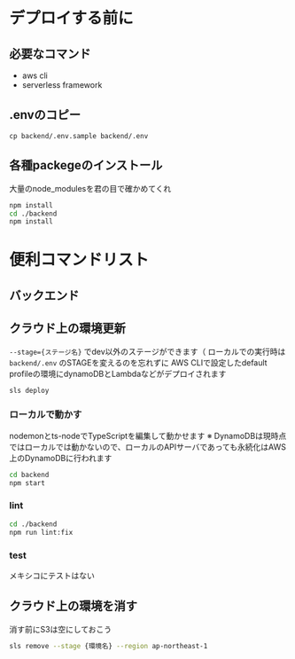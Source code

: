 # デプロイする前に
## 必要なコマンド
- aws cli  
- serverless framework

## .envのコピー
```
cp backend/.env.sample backend/.env
```

## 各種packegeのインストール
大量のnode_modulesを君の目で確かめてくれ
```bash
npm install
cd ./backend
npm install
```

# 便利コマンドリスト
## バックエンド

## クラウド上の環境更新
`--stage={ステージ名}` でdev以外のステージができます（ ローカルでの実行時は `backend/.env` のSTAGEを変えるのを忘れずに
AWS CLIで設定したdefault profileの環境にdynamoDBとLambdaなどがデプロイされます
```bash
sls deploy
```

### ローカルで動かす
nodemonとts-nodeでTypeScriptを編集して動かせます
※ DynamoDBは現時点ではローカルでは動かないので、ローカルのAPIサーバであっても永続化はAWS上のDynamoDBに行われます
```bash
cd backend
npm start
```

### lint
```bash
cd ./backend
npm run lint:fix
```

### test
メキシコにテストはない

## クラウド上の環境を消す
消す前にS3は空にしておこう
```bash
sls remove --stage {環境名} --region ap-northeast-1
```

